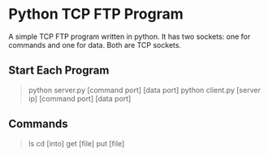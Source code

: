 # Python TCP FTP Program
A simple TCP FTP program written in python. It has two sockets: one for commands and one for data. Both are TCP sockets.

## Start Each Program
> python server.py [command port] [data port]
> python client.py [server ip] [command port] [data port]

## Commands
> ls
> cd [into]
> get [file]
> put [file]